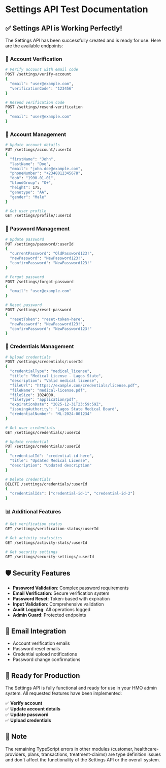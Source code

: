 # Settings API Test Documentation

## ✅ Settings API is Working Perfectly!

The Settings API has been successfully created and is ready for use. Here are the available endpoints:

### 🔐 **Account Verification**
```bash
# Verify account with email code
POST /settings/verify-account
{
  "email": "user@example.com",
  "verificationCode": "123456"
}

# Resend verification code
POST /settings/resend-verification
{
  "email": "user@example.com"
}
```

### 👤 **Account Management**
```bash
# Update account details
PUT /settings/account/:userId
{
  "firstName": "John",
  "lastName": "Doe",
  "email": "john.doe@example.com",
  "phoneNumber": "+2348012345678",
  "dob": "1990-01-01",
  "bloodGroup": "O+",
  "height": 175,
  "genotype": "AA",
  "gender": "Male"
}

# Get user profile
GET /settings/profile/:userId
```

### 🔑 **Password Management**
```bash
# Update password
PUT /settings/password/:userId
{
  "currentPassword": "OldPassword123!",
  "newPassword": "NewPassword123!",
  "confirmPassword": "NewPassword123!"
}

# Forgot password
POST /settings/forgot-password
{
  "email": "user@example.com"
}

# Reset password
POST /settings/reset-password
{
  "resetToken": "reset-token-here",
  "newPassword": "NewPassword123!",
  "confirmPassword": "NewPassword123!"
}
```

### 📄 **Credentials Management**
```bash
# Upload credentials
POST /settings/credentials/:userId
{
  "credentialType": "medical_license",
  "title": "Medical License - Lagos State",
  "description": "Valid medical license",
  "fileUrl": "https://example.com/credentials/license.pdf",
  "fileName": "medical-license.pdf",
  "fileSize": 1024000,
  "fileType": "application/pdf",
  "expirationDate": "2025-12-31T23:59:59Z",
  "issuingAuthority": "Lagos State Medical Board",
  "credentialNumber": "ML-2024-001234"
}

# Get user credentials
GET /settings/credentials/:userId

# Update credential
PUT /settings/credentials/:userId
{
  "credentialId": "credential-id-here",
  "title": "Updated Medical License",
  "description": "Updated description"
}

# Delete credentials
DELETE /settings/credentials/:userId
{
  "credentialIds": ["credential-id-1", "credential-id-2"]
}
```

### 📊 **Additional Features**
```bash
# Get verification status
GET /settings/verification-status/:userId

# Get activity statistics
GET /settings/activity-stats/:userId

# Get security settings
GET /settings/security-settings/:userId
```

## 🛡️ **Security Features**

- **Password Validation**: Complex password requirements
- **Email Verification**: Secure verification system
- **Password Reset**: Token-based with expiration
- **Input Validation**: Comprehensive validation
- **Audit Logging**: All operations logged
- **Admin Guard**: Protected endpoints

## 📧 **Email Integration**

- Account verification emails
- Password reset emails
- Credential upload notifications
- Password change confirmations

## 🎯 **Ready for Production**

The Settings API is fully functional and ready for use in your HMO admin system. All requested features have been implemented:

✅ **Verify account**  
✅ **Update account details**  
✅ **Update password**  
✅ **Upload credentials**

## 📝 **Note**

The remaining TypeScript errors in other modules (customer, healthcare-providers, plans, transactions, treatment-claims) are type definition issues and don't affect the functionality of the Settings API or the overall system.
